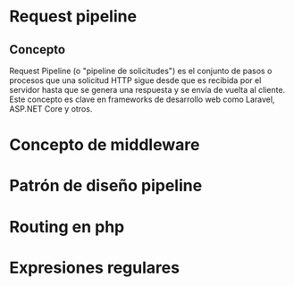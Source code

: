 # Request pipeline
## Concepto

Request Pipeline (o "pipeline de solicitudes") es el conjunto de pasos o procesos que una solicitud HTTP sigue desde que es recibida por el servidor hasta que se genera una respuesta y se envía de vuelta al cliente. Este concepto es clave en frameworks de desarrollo web como Laravel, ASP.NET Core y otros.

# Concepto de middleware
# Patrón de diseño pipeline
# Routing en php
# Expresiones regulares



